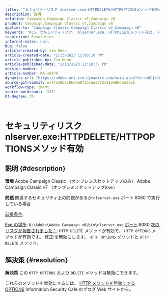 ```yaml
---
title: '"セキュリティリスク nlserver.exe:HTTPDELETE/HTTPOPTIONSメソッド有効»'
description: 説明
solution: Campaign,Campaign Classic v7,Campaign v8
product: Campaign,Campaign Classic v7,Campaign v8
applies-to: "Campaign Classic,Campaign Classic v7,Campaign v8"
keywords: "KCS，セキュリティリスク， nlserver.exe, HTTPDELETEメソッド有効， HTTPOPTIONSメソッド有効， FAQ, ACC, Adobe Campaign Classic, Adobe Campaign Classic v7"
resolution: Resolution
internal-notes: null
bug: false
article-created-by: Jim Menn
article-created-date: "1/13/2023 11:00:16 PM"
article-published-by: Jim Menn
article-published-date: "1/13/2023 11:18:37 PM"
version-number: 2
article-number: KA-19479
dynamics-url: "https://adobe-ent.crm.dynamics.com/main.aspx?forceUCI=1&pagetype=entityrecord&etn=knowledgearticle&id=c276e805-9693-ed11-aad1-6045bd0065f9"
source-git-commit: ecffa39b7186b5e8f3a5be3273c912e80dbe1a5b
workflow-type: tm+mt
source-wordcount: '121'
ht-degree: 3%

---
```


# セキュリティリスク nlserver.exe:HTTPDELETE/HTTPOPTIONSメソッド有効

## 説明 {#description}


<b>環境</b>
Adobe Campaign Classic （オンプレミスセットアップのみ） Adobe Campaign Classic v7 （オンプレミスセットアップのみ）

<b>問題</b>
関連するセキュリティ上の問題があるか `nlserver.exe` ポート 8080 で実行している場合

<u>前提条件</u>:

<u>Exe の場所</u>: `D:\Adobe\Adobe Campaign v6\bin\nlserver.exe`
<u>ポート</u>:8080
<u>次のリスクが報告されました：</u>: `HTTP DELETE` メソッドが有効で、 `HTTP OPTIONS` メソッドが有効です。
<u>修正</u>:を無効にします。 `HTTP OPTIONS` メソッドと `HTTP DELETE` メソッド。


## 解決策 {#resolution}


<b>解決策</b>
この `HTTP OPTIONS` および `DELETE` メソッドは無効にできます。

これらのメソッドを無効にするには、 [HTTP メソッドを無効にするOPTIONS](https://protonts.wordpress.com/2013/08/15/how-to-disable-http-options-method/) Information Security Cafe のブログ Web サイトから。
